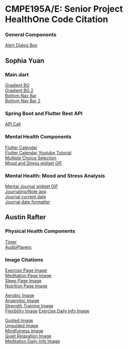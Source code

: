 # CMPE195A/E: Senior Project HealthOne Code Citation


### General Components
[Alert Dialog Box](https://api.flutter.dev/flutter/material/AlertDialog-class.html) <br />

## Sophia Yuan
### Main.dart
[Gradient BG](https://www.digitalocean.com/community/tutorials/flutter-flutter-gradient) <br />
[Gradient BG 2](https://api.flutter.dev/flutter/painting/LinearGradient-class.html) <br />
[Bottom Nav Bar]( https://www.youtube.com/watch?v=xoKqQjSDZ60&ab_channel=JohannesMilke) <br />
[Bottom Nav Bar 2](https://www.youtube.com/watch?v=elLkVWt7gRM&ab_channel=ProgrammingAddict) <br />

### Spring Boot and Flutter Rest API
[API Call](https://www.youtube.com/watch?v=GrDCFK6YhGo&ab_channel=Utter) <br />


### Mental Health Components

[Flutter Calendar](https://pub.dev/packages/table_calendar) <br />
[Flutter Calendar Youtube Tutorial](https://www.youtube.com/watch?v=KvaKVud0Jx0&ab_channel=ElaiShane) <br />
[Multiple Choice Selection]( https://material.io/components/dialogs/flutter#dialog-theming) <br />
[Mood and Stress widget GIF](https://giphy.com/gifs/lazy-corgi-do6dluZNcoY349BT8r) <br />


### Mental Health: Mood and Stress Analysis

[Mental Journal widget GIF](https://giphy.com/gifs/creative-thinking-thinker-VbEuHLBUPQm55MyqJg) <br />
[Journaling/Note app](https://www.youtube.com/watch?v=Qq8vf-_Ls68&ab_channel=vijaycreations) <br />
[Journal current date]( https://stackoverflow.com/questions/34910686/how-can-i-get-the-current-date-w-o-hour-and-minutes) <br />
[Journal date formatter](https://stackoverflow.com/questions/55702224/how-to-remove-time-stamp-or-get-only-date-form-datepicker-in-flutter-default-dat/55702290#55702290) <br />

## Austin Rafter
### Physical Health Components

[Timer](https://www.youtube.com/watch?v=bjAsnIw3VCs) <br />
[AudioPlayers](https://pub.dev/packages/audioplayers) <br />

### Image Citations
[Exercise Page Image](https://media.giphy.com/media/TF6FLfa5NryGdEJcfY/giphy.gif) <br />
[Meditation Page Image](https://media.giphy.com/media/iLBQAlaft9NU4/giphy.gif) <br />
[Sleep Page Image](https://media.giphy.com/media/kIRicSBQwa23pYExQT/giphy.gif) <br />
[Nutrition Page Image](https://media.giphy.com/media/t9811uoqdhx9pQZx3z/giphy.gif) <br />

[Aerobic Image](https://media.giphy.com/media/Pu4gYo3wjgnucHTpM7/giphy.gif) <br />
[Anaerobic Image](https://media.giphy.com/media/6V0gq34gTrTcA/giphy.gif) <br />
[Strength Training Image](https://media.giphy.com/media/xT0xeNRxjPDexpjO9O/giphy.gif) <br />
[Flexibility Image](https://media.giphy.com/media/1sU6gMLrfd14s/giphy.gif)
[Exercise Daily Info Image](https://media.giphy.com/media/l0Ex0vixCGSTGS0ec/giphy.gif) <br />


[Guided Image](https://media.giphy.com/media/105D9aefNvprfG/giphy.gif) <br />
[Unguided Image](https://media.giphy.com/media/l4FGDAx6u3hthMhgI/giphy.gif) <br />
[Mindfulness Image](https://media.giphy.com/media/CSmmKAum8d1gZqwvmo/giphy.gif) <br />
[Quiet Relaxation Image](https://media.giphy.com/media/llJJsTA7J627AjNdHP/giphy.gif) <br />
[Meditation Daily Info Image](https://media.giphy.com/media/l4pTpY2fLm9eRGHMQ/giphy.gif) <br />
